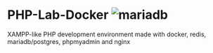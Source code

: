 # PHP-Lab-Docker ![mariadb](https://github.com/unizLike/PHP-Lab-Docker/actions/workflows/main.yml/badge.svg?branch=postgres)
XAMPP-like PHP development environment made with docker, redis, mariadb/postgres, phpmyadmin and nginx

